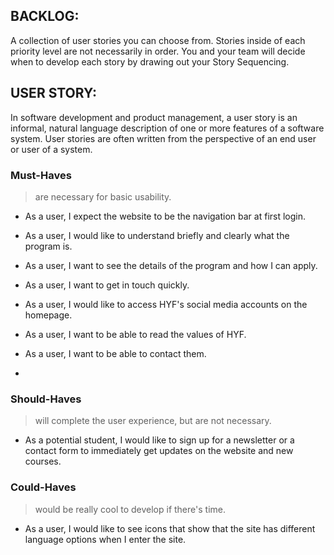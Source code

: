 ## BACKLOG:

A collection of user stories you can choose from. Stories inside of each priority level are not necessarily in order. You and your team will decide when to develop each story by drawing out your Story Sequencing.

## USER STORY:

In software development and product management, a user story is an informal, natural language description of one or more features of a software system. User stories are often written from the perspective of an end user or user of a system.

### Must-Haves

> are necessary for basic usability.

* As a user, I expect the website to be the navigation bar at first login.
* As a user, I would like to understand briefly and clearly what the program is.
* As a user, I want to see the details of the program and how I can apply.
* As a user, I want to get in touch quickly.
* As a user, I would like to access HYF's social media accounts on the homepage.




*  As a user, I want to be able to read the values of HYF.
*  As a user, I want to be able to contact them. 
*  

### Should-Haves

> will complete the user experience, but are not necessary.

* As a potential student, I would like to sign up for a newsletter or a contact form to immediately get updates on the website and new courses.
  
### Could-Haves

> would be really cool to develop if there's time.

* As a user, I would like to see icons that show that the site has different language options when I enter the site.
  